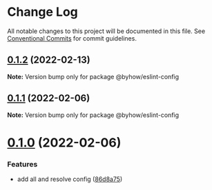 # Change Log

All notable changes to this project will be documented in this file.
See [Conventional Commits](https://conventionalcommits.org) for commit guidelines.

## [0.1.2](https://github.com/byhow/eslint-config/compare/v0.1.1...v0.1.2) (2022-02-13)

**Note:** Version bump only for package @byhow/eslint-config





## [0.1.1](https://github.com/byhow/eslint-config/compare/v0.1.0...v0.1.1) (2022-02-06)

**Note:** Version bump only for package @byhow/eslint-config





# [0.1.0](https://github.com/byhow/eslint-config/compare/v0.0.1...v0.1.0) (2022-02-06)


### Features

* add all and resolve config ([86d8a75](https://github.com/byhow/eslint-config/commit/86d8a7558a67d5efa634e27096c7db014d258c42))
